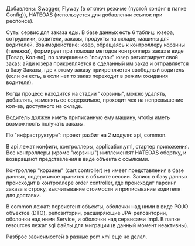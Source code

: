 Добавлены: Swagger, Flyway (в отключ режиме (пустой конфиг в папке Config)), HATEOAS (используется для добавления ссылок при респонсе).

Суть: сервис для заказа еды. В базе данных есть 6 таблиц: юзера, сотрудники, водители, заказы, продукты на складе, машины для водителей.
Взаимодействие: юзер, обращаясь к контроллеру корзины (тележки), формирует при помощи методов контроллера заказ в виде [Товар, Кол-во],
по завершению "покупок" юзер регистрирует свой заказ: айди юзера прикрепляется в сделанный им заказ и отправляется в базу Заказы,
где к этому заказу прикрепляется свободный водитель (если он есть, а если нет то заказ переходит в режим ожидания водителя).

Когда процесс находится на стадии "корзины", можно удалять, добавлять, изменять ее содержимое, проходит чек на непревышение кол-ва, доступного на складе.

Водитель должен иметь приписанную ему машину, чтобы иметь возможность получать заказы.

По "инфраструктуре": проект разбит на 2 модуля: api, common.

В api лежат конфиги, контроллеры, application.yml, стартер приложения.
Все контроллеры (кроме "корзины") имплементят HATEOAS обертку, и возвращают представления в виде объекта с ссылками.

Контроллер "корзины" (cart controller) не имеет представления в базе данных, содержимое хранится в объекте сессии.
Запись в базу данных происходит в контроллере order controller, где происходит парсинг заказа в строку, высчитывание стоимости и приписывание водителя для доставки.

В common лежат: персистент объекты, оболочки над ними в виде POJO объектов (DTO), репозитории, расширяющие JPA-репозитории, оболочки над ними Service,
и оболочки над сервисами Impl. В папке resources лежат sql файлы для миграции (в данный момент неактивны).

Разброс зависимостей в разные pom.xml еще не делал.
